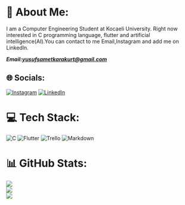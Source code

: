 # 💫 About Me:
 I am a Computer Engineering Student at Kocaeli University.
 Right now interested in C programming language, flutter and artificial intelligence(AI).You can contact to me Email,Instagram and add me on Linkedln.

 ***Email:yusufsametkarakurt@gmail.com***


## 🌐 Socials:

[![Instagram](https://img.shields.io/badge/Instagram-%23E4405F.svg?logo=Instagram&logoColor=white)](https://instagram.com/ysf_karakurtt) [![LinkedIn](https://img.shields.io/badge/LinkedIn-%230077B5.svg?logo=linkedin&logoColor=white)](https://linkedin.com/in/yusuf-karakurt) 

# 💻 Tech Stack:
![C](https://img.shields.io/badge/c-%2300599C.svg?style=for-the-badge&logo=c&logoColor=white) ![Flutter](https://img.shields.io/badge/Flutter-%2302569B.svg?style=for-the-badge&logo=Flutter&logoColor=white) ![Trello](https://img.shields.io/badge/Trello-%23026AA7.svg?style=for-the-badge&logo=Trello&logoColor=white) ![Markdown](https://img.shields.io/badge/markdown-%23000000.svg?style=for-the-badge&logo=markdown&logoColor=white)
# 📊 GitHub Stats:
![](https://github-readme-stats.vercel.app/api?username=ysfkarakurtt&theme=chartreuse-dark&hide_border=true&include_all_commits=false&count_private=false)<br/>
![](https://github-readme-streak-stats.herokuapp.com/?user=ysfkarakurtt&theme=chartreuse-dark&hide_border=true)<br/>
![](https://github-readme-stats.vercel.app/api/top-langs/?username=ysfkarakurtt&theme=chartreuse-dark&hide_border=true&include_all_commits=false&count_private=false&layout=compact)


